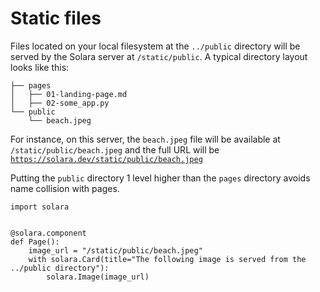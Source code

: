 # Static files

Files located on your local filesystem at the `../public` directory will be served by the Solara server at `/static/public`. A typical directory layout looks like this:

```
├── pages
│   ├── 01-landing-page.md
│   ├── 02-some_app.py
└── public
    └── beach.jpeg
```

For instance, on this server, the `beach.jpeg` file will be available at `/static/public/beach.jpeg` and the full URL will be [`https://solara.dev/static/public/beach.jpeg`](https://solara.dev/static/public/beach.jpeg)

Putting the `public` directory 1 level higher than the `pages` directory avoids name collision with pages.

```solara
import solara


@solara.component
def Page():
    image_url = "/static/public/beach.jpeg"
    with solara.Card(title="The following image is served from the ../public directory"):
        solara.Image(image_url)

```
